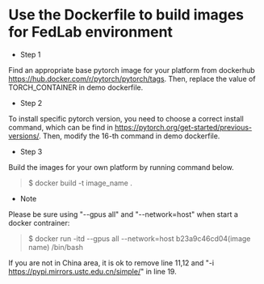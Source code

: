 
# Use the Dockerfile to build images for FedLab environment


- Step 1

Find an appropriate base pytorch image for your platform from dockerhub https://hub.docker.com/r/pytorch/pytorch/tags. Then, replace the value of TORCH_CONTAINER in demo dockerfile.

- Step 2

To install specific pytorch version, you need to choose a correct install command, which can be find in https://pytorch.org/get-started/previous-versions/. Then, modify the 16-th command in demo dockerfile.

- Step 3

Build the images for your own platform by running command below.
> $ docker build -t image_name .

- Note
  
Please be sure using "--gpus all" and "--network=host" when start a docker contrainer:

> $ docker run -itd --gpus all --network=host b23a9c46cd04(image name) /bin/bash

If you are not in China area, it is ok to remove line 11,12 and "-i https://pypi.mirrors.ustc.edu.cn/simple/" in line 19.
